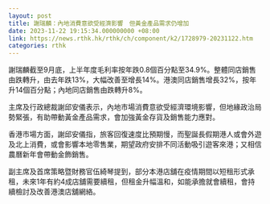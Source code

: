 ```yaml
---
layout: post
title: 謝瑞麟：內地消費意欲受經濟影響　但黃金產品需求仍增加
date: 2023-11-22 19:15:34.000000000 +08:00
link: https://news.rthk.hk/rthk/ch/component/k2/1728979-20231122.htm
categories: rthk
---
```


謝瑞麟截至9月底，上半年度毛利率按年跌0.8個百分點至34.9%。整體同店銷售由跌轉升，由去年跌13%，大幅改善至增長14%。港澳同店銷售增長32%，按年升14個百分點；內地同店銷售由跌轉升8%。

主席及行政總裁謝邱安儀表示，內地市場消費意欲受經濟環境影響，但地緣政治局勢緊張，有助帶動黃金產品需求，會加強黃金存貨及銷售能力應對。

香港市場方面，謝邱安儀指，旅客回復速度比預期慢，而聖誕長假期港人或會外遊及北上消費，或會影響本地零售業，期望政府安排不同活動吸引遊客來港；又相信農曆新年會帶動金飾銷售。

副主席及首席策略暨財務官伍綺琴提到，部分本港店舖在疫情期間以短租形式承租，未來1年有約4成店舖需要續租，但租金升幅溫和，如能承擔就會續租，會持續檢討及改善港澳店舖網絡。

